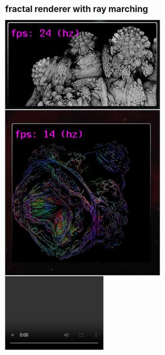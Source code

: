 # fractal renderer with ray marching

![](bin/screenshots/screenshot.png)
![](bin/screenshots/screenshot1.png)
<video width="320" height="240" controls>
  <source src="bin/screenshots/WhatsApp Video 2025-04-05 at 7.50.05 PM.mp4" type="video/mp4">
</video>
